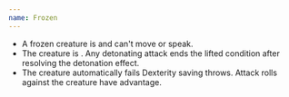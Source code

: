 ```yaml
---
name: Frozen
---
```

* A frozen creature is <me-condition id="incapacitated"/> and can't move or speak.
* The creature is <me-condition id="primed" sub="cold"/>. Any detonating attack ends the lifted condition after resolving
the detonation effect.
* The creature automatically fails Dexterity saving throws. Attack rolls against the creature have advantage.
